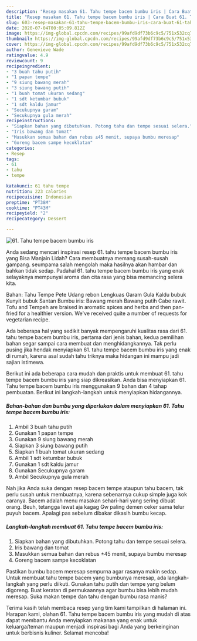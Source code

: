 ```yaml
---
description: "Resep masakan 61. Tahu tempe bacem bumbu iris | Cara Buat 61. Tahu tempe bacem bumbu iris Yang Mudah Dan Praktis"
title: "Resep masakan 61. Tahu tempe bacem bumbu iris | Cara Buat 61. Tahu tempe bacem bumbu iris Yang Mudah Dan Praktis"
slug: 603-resep-masakan-61-tahu-tempe-bacem-bumbu-iris-cara-buat-61-tahu-tempe-bacem-bumbu-iris-yang-mudah-dan-praktis
date: 2020-07-04T00:05:09.812Z
image: https://img-global.cpcdn.com/recipes/99afd9df73b6c9c5/751x532cq70/61-tahu-tempe-bacem-bumbu-iris-foto-resep-utama.jpg
thumbnail: https://img-global.cpcdn.com/recipes/99afd9df73b6c9c5/751x532cq70/61-tahu-tempe-bacem-bumbu-iris-foto-resep-utama.jpg
cover: https://img-global.cpcdn.com/recipes/99afd9df73b6c9c5/751x532cq70/61-tahu-tempe-bacem-bumbu-iris-foto-resep-utama.jpg
author: Genevieve Wade
ratingvalue: 4.9
reviewcount: 9
recipeingredient:
- "3 buah tahu putih"
- "1 papan tempe"
- "9 siung bawang merah"
- "3 siung bawang putih"
- "1 buah tomat ukuran sedang"
- "1 sdt ketumbar bubuk"
- "1 sdt kaldu jamur"
- "Secukupnya garam"
- "Secukupnya gula merah"
recipeinstructions:
- "Siapkan bahan yang dibutuhkan. Potong tahu dan tempe sesuai selera."
- "Iris bawang dan tomat"
- "Masukkan semua bahan dan rebus ±45 menit, supaya bumbu meresap"
- "Goreng bacem sampe kecoklatan"
categories:
- Resep
tags:
- 61
- tahu
- tempe

katakunci: 61 tahu tempe 
nutrition: 223 calories
recipecuisine: Indonesian
preptime: "PT38M"
cooktime: "PT43M"
recipeyield: "2"
recipecategory: Dessert

---
```



![61. Tahu tempe bacem bumbu iris](https://img-global.cpcdn.com/recipes/99afd9df73b6c9c5/751x532cq70/61-tahu-tempe-bacem-bumbu-iris-foto-resep-utama.jpg)

Anda sedang mencari inspirasi resep 61. tahu tempe bacem bumbu iris yang Bisa Manjain Lidah? Cara membuatnya memang susah-susah gampang. seumpama salah mengolah maka hasilnya akan hambar dan bahkan tidak sedap. Padahal 61. tahu tempe bacem bumbu iris yang enak selayaknya mempunyai aroma dan cita rasa yang bisa memancing selera kita.

Bahan: Tahu Tempe Pete Udang rebon Lengkuas Garam Gula Kaldu bubuk Kunyit bubuk Santan Bumbu iris: Bawang merah Bawang putih Cabe rawit. Tofu and Tempeh are braised in aromatic spices and herbs and then pan-fried for a healthier version. We&#39;ve received quite a number of requests for vegetarian recipe.

Ada beberapa hal yang sedikit banyak mempengaruhi kualitas rasa dari 61. tahu tempe bacem bumbu iris, pertama dari jenis bahan, kedua pemilihan bahan segar sampai cara membuat dan menghidangkannya. Tak perlu pusing jika hendak menyiapkan 61. tahu tempe bacem bumbu iris yang enak di rumah, karena asal sudah tahu triknya maka hidangan ini mampu jadi sajian istimewa.


Berikut ini ada beberapa cara mudah dan praktis untuk membuat 61. tahu tempe bacem bumbu iris yang siap dikreasikan. Anda bisa menyiapkan 61. Tahu tempe bacem bumbu iris menggunakan 9 bahan dan 4 tahap pembuatan. Berikut ini langkah-langkah untuk menyiapkan hidangannya.

<!--inarticleads1-->

##### Bahan-bahan dan bumbu yang diperlukan dalam menyiapkan 61. Tahu tempe bacem bumbu iris:

1. Ambil 3 buah tahu putih
1. Gunakan 1 papan tempe
1. Gunakan 9 siung bawang merah
1. Siapkan 3 siung bawang putih
1. Siapkan 1 buah tomat ukuran sedang
1. Ambil 1 sdt ketumbar bubuk
1. Gunakan 1 sdt kaldu jamur
1. Gunakan Secukupnya garam
1. Ambil Secukupnya gula merah


Nah jika Anda suka dengan resep bacem tempe ataupun tahu bacem, tak perlu susah untuk membuatnya, karena sebenarnya cukup simple juga kok caranya. Bacem adalah menu masakan sehari-hari yang sering dibuat orang. Beuh, tetangga lewat aja kagag Gw paling demen ceker sama telur puyuh bacem. Apalagi pas sebelum dibakar dikasih bumbu kecap. 

<!--inarticleads2-->

##### Langkah-langkah membuat 61. Tahu tempe bacem bumbu iris:

1. Siapkan bahan yang dibutuhkan. Potong tahu dan tempe sesuai selera.
1. Iris bawang dan tomat
1. Masukkan semua bahan dan rebus ±45 menit, supaya bumbu meresap
1. Goreng bacem sampe kecoklatan


Pastikan bumbu bacem meresap sempurna agar rasanya makin sedap. Untuk membuat tahu tempe bacem yang bumbunya meresap, ada langkah-langkah yang perlu diikuti. Gunakan tahu putih dan tempe yang belum digoreng. Buat keratan di permukaannya agar bumbu bisa lebih mudah meresap. Suka makan tempe dan tahu dengan bumbu rasa manis? 

Terima kasih telah membaca resep yang tim kami tampilkan di halaman ini. Harapan kami, olahan 61. Tahu tempe bacem bumbu iris yang mudah di atas dapat membantu Anda menyiapkan makanan yang enak untuk keluarga/teman maupun menjadi inspirasi bagi Anda yang berkeinginan untuk berbisnis kuliner. Selamat mencoba!
